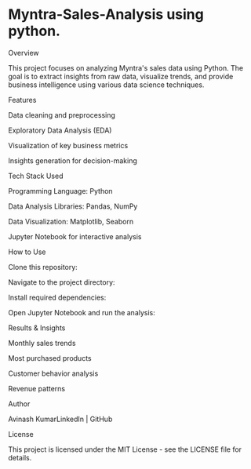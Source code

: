 # Myntra-Sales-Analysis using python.

Overview

This project focuses on analyzing Myntra's sales data using Python. The goal is to extract insights from raw data, visualize trends, and provide business intelligence using various data science techniques.

Features

Data cleaning and preprocessing

Exploratory Data Analysis (EDA)

Visualization of key business metrics

Insights generation for decision-making

Tech Stack Used

Programming Language: Python

Data Analysis Libraries: Pandas, NumPy

Data Visualization: Matplotlib, Seaborn

Jupyter Notebook for interactive analysis

How to Use

Clone this repository:

Navigate to the project directory:

Install required dependencies:

Open Jupyter Notebook and run the analysis:

Results & Insights

Monthly sales trends

Most purchased products

Customer behavior analysis

Revenue patterns

Author

Avinash KumarLinkedIn | GitHub

License

This project is licensed under the MIT License - see the LICENSE file for details.
